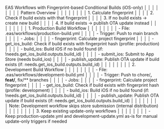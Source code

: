 EAS Workflows with Fingerprint-based Conditional Builds (iOS-only) │ │
│ │ │ │
│ │ Pattern Overview │ │
│ │ │ │
│ │ 1. Calculate fingerprint │ │
│ │ 2. Check if build exists with that fingerprint │ │
│ │ 3. If no build exists → create new build │ │
│ │ 4. If build exists → publish OTA update instead │ │
│ │ │ │
│ │ 1. Production Build Workflow │ │
│ │ │ │
│ │ - File: .eas/workflows/production-build.yml │ │
│ │ - Trigger: Push to main branch │ │
│ │ - Jobs: │ │
│ │ - fingerprint: Calculate project fingerprint │ │
│ │ - get_ios_build: Check if build exists with fingerprint hash (profile: production) │ │
│ │ - build_ios: Build iOS if no build found (if: !needs.get_ios_build.outputs.build_id) │ │
│ │ - submit_ios: Submit to App Store (needs build_ios) │ │
│ │ - publish_update: Publish OTA update if build exists (if: needs.get_ios_build.outputs.build_id) │ │
│ │ │ │
│ │ 2. Development Build Workflow │ │
│ │ │ │
│ │ - File: .eas/workflows/development-build.yml │ │
│ │ - Trigger: Push to chore/**, feat/**, fix/\*\* branches │ │
│ │ - Jobs: │ │
│ │ - fingerprint: Calculate project fingerprint │ │
│ │ - get_ios_build: Check if build exists with fingerprint hash (profile: development) │ │
│ │ - build_ios: Build iOS if no build found (if: !needs.get_ios_build.outputs.build_id) │ │
│ │ - publish_update: Publish OTA update if build exists (if: needs.get_ios_build.outputs.build_id) │ │
│ │ │ │
│ │ Note: Development workflow skips store submission (internal distribution) │ │
│ │ │ │
│ │ 3. Keep existing update-only workflows │ │
│ │ │ │
│ │ - Keep production-update.yml and development-update.yml as-is for manual update-only triggers if needed

